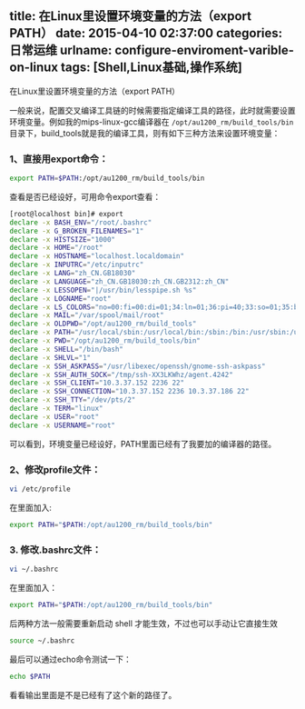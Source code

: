 title: 在Linux里设置环境变量的方法（export PATH）
date: 2015-04-10 02:37:00
categories: 日常运维
urlname: configure-enviroment-varible-on-linux
tags: [Shell,Linux基础,操作系统]
---


在Linux里设置环境变量的方法（export PATH）

一般来说，配置交叉编译工具链的时候需要指定编译工具的路径，此时就需要设置环境变量。例如我的mips-linux-gcc编译器在 `/opt/au1200_rm/build_tools/bin` 目录下，build_tools就是我的编译工具，则有如下三种方法来设置环境变量：

### 1、直接用export命令： ###
```bash
export PATH=$PATH:/opt/au1200_rm/build_tools/bin
```
查看是否已经设好，可用命令export查看：
<!--more-->
```bash
[root@localhost bin]# export
declare -x BASH_ENV="/root/.bashrc"
declare -x G_BROKEN_FILENAMES="1"
declare -x HISTSIZE="1000"
declare -x HOME="/root"
declare -x HOSTNAME="localhost.localdomain"
declare -x INPUTRC="/etc/inputrc"
declare -x LANG="zh_CN.GB18030"
declare -x LANGUAGE="zh_CN.GB18030:zh_CN.GB2312:zh_CN"
declare -x LESSOPEN="|/usr/bin/lesspipe.sh %s"
declare -x LOGNAME="root"
declare -x LS_COLORS="no=00:fi=00:di=01;34:ln=01;36:pi=40;33:so=01;35:bd=40;33;01:cd=40;33;01:or=01;05;37;41:mi=01;05;37;41:ex=01;32:*.cmd=01;32:*.exe=01;32:*.com=01;32:*.btm=01;32:*.bat=01;32:*.sh=01;32:*.csh=01;32:*.tar=01;31:*.tgz=01;31:*.arj=01;31:*.taz=01;31:*.lzh=01;31:*.zip=01;31:*.z=01;31:*.Z=01;31:*.gz=01;31:*.bz2=01;31:*.bz=01;31:*.tz=01;31:*.rpm=01;31:*.cpio=01;31:*.jpg=01;35:*.gif=01;35:*.bmp=01;35:*.xbm=01;35:*.xpm=01;35:*.png=01;35:*.tif=01;35:"
declare -x MAIL="/var/spool/mail/root"
declare -x OLDPWD="/opt/au1200_rm/build_tools"
declare -x PATH="/usr/local/sbin:/usr/local/bin:/sbin:/bin:/usr/sbin:/usr/bin:/usr/X11R6/bin:/root/bin:/opt/au1200_rm/build_tools/bin"
declare -x PWD="/opt/au1200_rm/build_tools/bin"
declare -x SHELL="/bin/bash"
declare -x SHLVL="1"
declare -x SSH_ASKPASS="/usr/libexec/openssh/gnome-ssh-askpass"
declare -x SSH_AUTH_SOCK="/tmp/ssh-XX3LKWhz/agent.4242"
declare -x SSH_CLIENT="10.3.37.152 2236 22"
declare -x SSH_CONNECTION="10.3.37.152 2236 10.3.37.186 22"
declare -x SSH_TTY="/dev/pts/2"
declare -x TERM="linux"
declare -x USER="root"
declare -x USERNAME="root"
```
可以看到，环境变量已经设好，PATH里面已经有了我要加的编译器的路径。

### 2、修改profile文件： ###
```bash
vi /etc/profile 
```
在里面加入:
```bash
export PATH="$PATH:/opt/au1200_rm/build_tools/bin"
```

### 3. 修改.bashrc文件： ###
```bash
vi ~/.bashrc
```
在里面加入：
```bash
export PATH="$PATH:/opt/au1200_rm/build_tools/bin"
```
后两种方法一般需要重新启动 shell 才能生效，不过也可以手动让它直接生效
```bash
source ~/.bashrc
```
最后可以通过echo命令测试一下：
```bash
echo $PATH
```
看看输出里面是不是已经有了这个新的路径了。